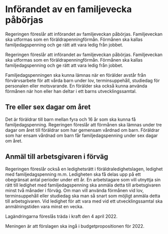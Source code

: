 # Införandet av en familjevecka påbörjas

Regeringen föreslår att införandet av familjeveckan påbörjas. Familjeveckan ska utformas som en föräldrapenningförmån. Förmånen ska kallas familjedagspenning och ge rätt att vara ledig från jobbet.

Regeringen föreslår att införandet av familjeveckan påbörjas. Familjeveckan ska utformas som en föräldrapenningförmån. Förmånen ska kallas familjedagspenning och ge rätt att vara ledig från jobbet.

Familjedagspenningen ska kunna lämnas när en förälder avstår från förvärvsarbete för att vårda barn under lov, terminsuppehåll, studiedag för personalen eller motsvarande. En förälder ska också kunna använda förmånen när hon eller han deltar i ett barns utvecklingssamtal.

## Tre eller sex dagar om året

Det är föräldrar till barn mellan fyra och 16 år som ska kunna få familjedagspenning. Regeringen föreslår att förmånen ska lämnas under tre dagar om året till föräldrar som har gemensam vårdnad om barn. Föräldrar som har ensam vårdnad om barn får familjedagspenning under sex dagar om året.

## Anmäl till arbetsgivaren i förväg

Regeringen föreslår också en ledighetsrätt i föräldraledighetslagen, ledighet med familjedagspenning m.m. Ledigheten ska få delas upp på ett obegränsat antal perioder under ett år. En arbetstagare som vill utnyttja sin rätt till ledighet med familjedagspenning ska anmäla detta till arbetsgivaren minst två månader i förväg. Om man vill använda förmånen vid lov, terminsuppehåll eller studiedag ska man så snart som möjligt anmäla detta till arbetsgivaren. Vid ledighet för att vara med vid ett utvecklingssamtal ska anmälningstiden vara minst en vecka.

Lagändringarna föreslås träda i kraft den 4 april 2022.

Meningen är att förslagen ska ingå i budgetpropositionen för 2022.
